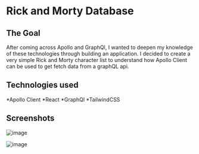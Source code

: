 # Rick and Morty Database

## The Goal
After coming across Apollo and GraphQl, I wanted to deepen my knowledge of these technologies through building an application. 
I decided to create a very simple Rick and Morty character list to understand how Apollo Client can be used to get fetch data from a graphQL api.

## Technologies used

*Apollo Client
*React
*GraphQl
*TailwindCSS

## Screenshots
![image](https://user-images.githubusercontent.com/93915846/172046375-e9b6ac94-0a2b-46fb-aca7-3407a3374f50.png)


![image](https://user-images.githubusercontent.com/93915846/172046396-2013b483-9432-4b38-87fb-f0e506e9dcbf.png)

